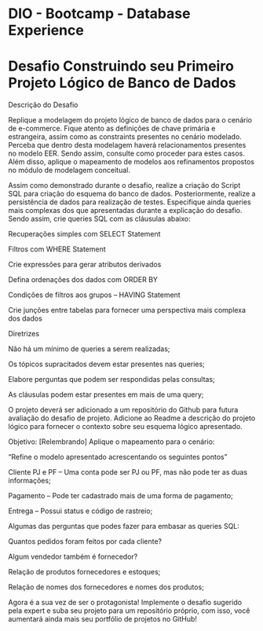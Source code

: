 # DIO - Bootcamp - Database Experience

# Desafio Construindo seu Primeiro Projeto Lógico de Banco de Dados

Descrição do Desafio

Replique a modelagem do projeto lógico de banco de dados para o cenário de e-commerce. Fique atento as definições de chave primária e estrangeira, assim como as constraints presentes no cenário modelado. Perceba que dentro desta modelagem haverá relacionamentos presentes no modelo EER. Sendo assim, consulte como proceder para estes casos. Além disso, aplique o mapeamento de modelos aos refinamentos propostos no módulo de modelagem conceitual.

Assim como demonstrado durante o desafio, realize a criação do Script SQL para criação do esquema do banco de dados. Posteriormente, realize a persistência de dados para realização de testes. Especifique ainda queries mais complexas dos que apresentadas durante a explicação do desafio. Sendo assim, crie queries SQL com as cláusulas abaixo:

Recuperações simples com SELECT Statement

Filtros com WHERE Statement

Crie expressões para gerar atributos derivados

Defina ordenações dos dados com ORDER BY

Condições de filtros aos grupos – HAVING Statement

Crie junções entre tabelas para fornecer uma perspectiva mais complexa dos dados

Diretrizes

Não há um mínimo de queries a serem realizadas;

Os tópicos supracitados devem estar presentes nas queries;

Elabore perguntas que podem ser respondidas pelas consultas;

As cláusulas podem estar presentes em mais de uma query;

O projeto deverá ser adicionado a um repositório do Github para futura avaliação do desafio de projeto. Adicione ao Readme a descrição do projeto lógico para fornecer o contexto sobre seu esquema lógico apresentado.

Objetivo:
[Relembrando] Aplique o mapeamento para o  cenário:

“Refine o modelo apresentado acrescentando os seguintes pontos”

Cliente PJ e PF – Uma conta pode ser PJ ou PF, mas não pode ter as duas informações;

Pagamento – Pode ter cadastrado mais de uma forma de pagamento;

Entrega – Possui status e código de rastreio;

Algumas das perguntas que podes fazer para embasar as queries SQL:

Quantos pedidos foram feitos por cada cliente?

Algum vendedor também é fornecedor?

Relação de produtos fornecedores e estoques;

Relação de nomes dos fornecedores e nomes dos produtos;

Agora é a sua vez de ser o protagonista! Implemente o desafio sugerido pela expert e suba seu projeto para um repositório próprio, com isso, você aumentará ainda mais 
seu portfólio de projetos no GitHub!
